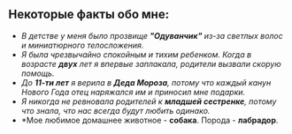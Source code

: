 ## Некоторые факты обо мне:
+ *В детстве у меня было прозвище **"Одуванчик"** из-за светлых волос и миниатюрного телосложения.*
+ *Я была чрезвычайно спокойным и тихим ребенком. Когда в возрасте **двух** лет я впервые заплакала, родители вызвали скорую помощь.*
+ *До **11-ти лет** я верила в **Деда Мороза**, потому что каждый канун Нового Года отец наряжался им и приносил мне подарки.*
+ *Я никогда не ревновала родителей к **младшей сестренке**, потому что знала, что нас всегда будут любить одинако.*
+ *Мое любимое домашнее животное - **собака**. Порода - **лабрадор**. 
